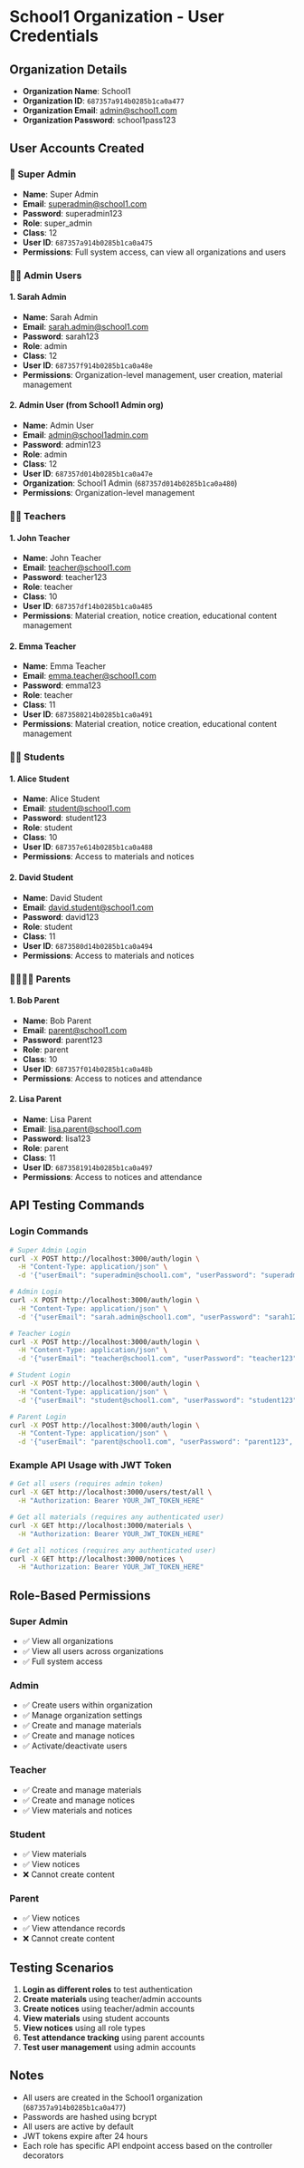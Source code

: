 # School1 Organization - User Credentials

## Organization Details
- **Organization Name**: School1
- **Organization ID**: `687357a914b0285b1ca0a477`
- **Organization Email**: admin@school1.com
- **Organization Password**: school1pass123

## User Accounts Created

### 🔐 Super Admin
- **Name**: Super Admin
- **Email**: superadmin@school1.com
- **Password**: superadmin123
- **Role**: super_admin
- **Class**: 12
- **User ID**: `687357a914b0285b1ca0a475`
- **Permissions**: Full system access, can view all organizations and users

### 👨‍💼 Admin Users
#### 1. Sarah Admin
- **Name**: Sarah Admin
- **Email**: sarah.admin@school1.com
- **Password**: sarah123
- **Role**: admin
- **Class**: 12
- **User ID**: `687357f914b0285b1ca0a48e`
- **Permissions**: Organization-level management, user creation, material management

#### 2. Admin User (from School1 Admin org)
- **Name**: Admin User
- **Email**: admin@school1admin.com
- **Password**: admin123
- **Role**: admin
- **Class**: 12
- **User ID**: `687357d014b0285b1ca0a47e`
- **Organization**: School1 Admin (`687357d014b0285b1ca0a480`)
- **Permissions**: Organization-level management

### 👨‍🏫 Teachers
#### 1. John Teacher
- **Name**: John Teacher
- **Email**: teacher@school1.com
- **Password**: teacher123
- **Role**: teacher
- **Class**: 10
- **User ID**: `687357df14b0285b1ca0a485`
- **Permissions**: Material creation, notice creation, educational content management

#### 2. Emma Teacher
- **Name**: Emma Teacher
- **Email**: emma.teacher@school1.com
- **Password**: emma123
- **Role**: teacher
- **Class**: 11
- **User ID**: `6873580214b0285b1ca0a491`
- **Permissions**: Material creation, notice creation, educational content management

### 👨‍🎓 Students
#### 1. Alice Student
- **Name**: Alice Student
- **Email**: student@school1.com
- **Password**: student123
- **Role**: student
- **Class**: 10
- **User ID**: `687357e614b0285b1ca0a488`
- **Permissions**: Access to materials and notices

#### 2. David Student
- **Name**: David Student
- **Email**: david.student@school1.com
- **Password**: david123
- **Role**: student
- **Class**: 11
- **User ID**: `6873580d14b0285b1ca0a494`
- **Permissions**: Access to materials and notices

### 👨‍👩‍👧‍👦 Parents
#### 1. Bob Parent
- **Name**: Bob Parent
- **Email**: parent@school1.com
- **Password**: parent123
- **Role**: parent
- **Class**: 10
- **User ID**: `687357f014b0285b1ca0a48b`
- **Permissions**: Access to notices and attendance

#### 2. Lisa Parent
- **Name**: Lisa Parent
- **Email**: lisa.parent@school1.com
- **Password**: lisa123
- **Role**: parent
- **Class**: 11
- **User ID**: `6873581914b0285b1ca0a497`
- **Permissions**: Access to notices and attendance

## API Testing Commands

### Login Commands
```bash
# Super Admin Login
curl -X POST http://localhost:3000/auth/login \
  -H "Content-Type: application/json" \
  -d '{"userEmail": "superadmin@school1.com", "userPassword": "superadmin123", "role": "super_admin"}'

# Admin Login
curl -X POST http://localhost:3000/auth/login \
  -H "Content-Type: application/json" \
  -d '{"userEmail": "sarah.admin@school1.com", "userPassword": "sarah123", "role": "admin"}'

# Teacher Login
curl -X POST http://localhost:3000/auth/login \
  -H "Content-Type: application/json" \
  -d '{"userEmail": "teacher@school1.com", "userPassword": "teacher123", "role": "teacher"}'

# Student Login
curl -X POST http://localhost:3000/auth/login \
  -H "Content-Type: application/json" \
  -d '{"userEmail": "student@school1.com", "userPassword": "student123", "role": "student"}'

# Parent Login
curl -X POST http://localhost:3000/auth/login \
  -H "Content-Type: application/json" \
  -d '{"userEmail": "parent@school1.com", "userPassword": "parent123", "role": "parent"}'
```

### Example API Usage with JWT Token
```bash
# Get all users (requires admin token)
curl -X GET http://localhost:3000/users/test/all \
  -H "Authorization: Bearer YOUR_JWT_TOKEN_HERE"

# Get all materials (requires any authenticated user)
curl -X GET http://localhost:3000/materials \
  -H "Authorization: Bearer YOUR_JWT_TOKEN_HERE"

# Get all notices (requires any authenticated user)
curl -X GET http://localhost:3000/notices \
  -H "Authorization: Bearer YOUR_JWT_TOKEN_HERE"
```

## Role-Based Permissions

### Super Admin
- ✅ View all organizations
- ✅ View all users across organizations
- ✅ Full system access

### Admin
- ✅ Create users within organization
- ✅ Manage organization settings
- ✅ Create and manage materials
- ✅ Create and manage notices
- ✅ Activate/deactivate users

### Teacher
- ✅ Create and manage materials
- ✅ Create and manage notices
- ✅ View materials and notices

### Student
- ✅ View materials
- ✅ View notices
- ❌ Cannot create content

### Parent
- ✅ View notices
- ✅ View attendance records
- ❌ Cannot create content

## Testing Scenarios

1. **Login as different roles** to test authentication
2. **Create materials** using teacher/admin accounts
3. **Create notices** using teacher/admin accounts
4. **View materials** using student accounts
5. **View notices** using all role types
6. **Test attendance tracking** using parent accounts
7. **Test user management** using admin accounts

## Notes

- All users are created in the School1 organization (`687357a914b0285b1ca0a477`)
- Passwords are hashed using bcrypt
- All users are active by default
- JWT tokens expire after 24 hours
- Each role has specific API endpoint access based on the controller decorators 